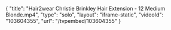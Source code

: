 {
    "title": "Hair2wear Christie Brinkley Hair Extension - 12 Medium Blonde.mp4",
    "type": "solo",
    "layout": "iframe-static",
    "videoId": "103604355",
    "url": "\/tvpembed\/103604355"
}